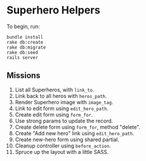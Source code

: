 # Superhero Helpers

To begin, run:

```
bundle install
rake db:create
rake db:migrate
rake db:seed
rails server
```

## Missions

1. List all Superheros, with `link_to`.
2. Link back to all heros with `heros_path`.
3. Render Superhero image with `image_tag`.
4. Link to edit form using `edit_hero_path`.
5. Create edit form using `form_for`.
6. Use strong params to update the record.
7. Create delete form using `form_for`, method "delete".
8. Create "Add new hero" link using `edit_hero_path`.
9. Create new-hero form using shared partial.
10. Cleanup controller using `before_action`.
11. Spruce up the layout with a little SASS.